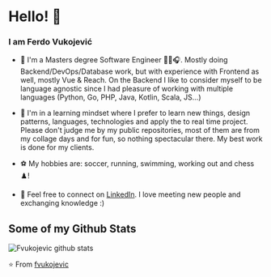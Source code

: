 # Hello! 👋

### I am Ferdo Vukojević

- 🔭 I'm a Masters degree Software Engineer 👨‍💻🎧. Mostly doing Backend/DevOps/Database work, but with experience with Frontend as well, mostly Vue & Reach. On the Backend I like to consider myself to be language agnostic since I had pleasure of working with multiple languages (Python, Go, PHP, Java, Kotlin, Scala, JS...)

- 🌱 I'm in a learning mindset where I prefer to learn new things, design patterns, languages, technologies and apply the to real time project. Please don't judge me by my public repositories, most of them are from my collage days and for fun, so nothing spectacular there. My best work is done for my clients.

- ⚽ My hobbies are: soccer, running, swimming, working out and chess ♟️!

- 👤 Feel free to connect on [LinkedIn](https://www.linkedin.com/in/ferdo-vukojevic/). I love meeting new people and exchanging knowledge :) 

## Some of my Github Stats
![Fvukojevic github stats](https://github-readme-stats.vercel.app/api?username=fvukojevic&show_icons=true)

⭐️ From [fvukojevic](https://github.com/fvukojevic)
